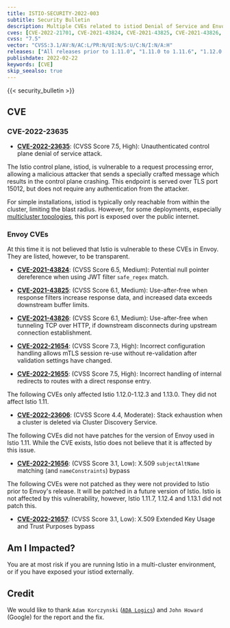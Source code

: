 ```yaml
---
title: ISTIO-SECURITY-2022-003
subtitle: Security Bulletin
description: Multiple CVEs related to istiod Denial of Service and Envoy.
cves: [CVE-2022-21701, CVE-2021-43824, CVE-2021-43825, CVE-2021-43826, CVE-2022-21654, CVE-2022-21655, CVE-2022-23606]
cvss: "7.5"
vector: "CVSS:3.1/AV:N/AC:L/PR:N/UI:N/S:U/C:N/I:N/A:H"
releases: ["All releases prior to 1.11.0", "1.11.0 to 1.11.6", "1.12.0 to 1.12.3", "1.13.0"]
publishdate: 2022-02-22
keywords: [CVE]
skip_seealso: true
---
```


{{< security_bulletin >}}

## CVE

### CVE-2022-23635

- __[CVE-2022-23635](https://github.com/istio/istio/security/advisories/GHSA-856q-xv3c-7f2f)__:
  (CVSS Score 7.5, High):  Unauthenticated control plane denial of service attack.

The Istio control plane, istiod, is vulnerable to a request processing error, allowing a malicious attacker that
sends a specially crafted message which results in the control plane crashing. This endpoint is served over TLS port 15012,
but does not require any authentication from the attacker.

For simple installations, istiod is typically only reachable from within the cluster, limiting the blast radius. However, for some deployments, especially [multicluster topologies](/docs/setup/install/multicluster/primary-remote/), this port is exposed over the public internet.

### Envoy CVEs

At this time it is not believed that Istio is vulnerable to these CVEs in Envoy. They are listed, however,
to be transparent.

- __[CVE-2021-43824](https://github.com/envoyproxy/envoy/security/advisories/GHSA-vj5m-rch8-5r2p])__:
  (CVSS Score 6.5, Medium): Potential null pointer dereference when using JWT filter `safe_regex` match.

- __[CVE-2021-43825](https://github.com/envoyproxy/envoy/security/advisories/GHSA-h69p-g6xg-mhhh])__:
  (CVSS Score 6.1, Medium):  Use-after-free when response filters increase response data, and increased data exceeds downstream buffer limits.

- __[CVE-2021-43826](https://github.com/envoyproxy/envoy/security/advisories/GHSA-cmx3-fvgf-83mf])__:
  (CVSS Score 6.1, Medium): Use-after-free when tunneling TCP over HTTP, if downstream disconnects during upstream connection establishment.

- __[CVE-2022-21654](https://github.com/envoyproxy/envoy/security/advisories/GHSA-5j4x-g36v-m283])__:
  (CVSS Score 7.3, High): Incorrect configuration handling allows mTLS session re-use without re-validation after validation settings have changed.

- __[CVE-2022-21655](https://github.com/envoyproxy/envoy/security/advisories/GHSA-7r5p-7fmh-jxpg])__:
  (CVSS Score 7.5, High): Incorrect handling of internal redirects to routes with a direct response entry.

The following CVEs only affected Istio 1.12.0-1.12.3 and 1.13.0. They did not affect Istio 1.11.

- __[CVE-2022-23606](https://github.com/envoyproxy/envoy/security/advisories/GHSA-9vp2-4cp7-vvxf])__:
  (CVSS Score 4.4, Moderate): Stack exhaustion when a cluster is deleted via Cluster Discovery Service.

The following CVEs did not have patches for the version of Envoy used in Istio 1.11. While the CVE exists, Istio
does not believe that it is affected by this issue.

- __[CVE-2022-21656](https://github.com/envoyproxy/envoy/security/advisories/GHSA-c9g7-xwcv-pjx2])__:
  (CVSS Score 3.1, Low): X.509 `subjectAltName` matching (and `nameConstraints`) bypass

The following CVEs were not patched as they were not provided to Istio prior to Envoy's release. It will be patched in a
future version of Istio. Istio is not affected by this vulnerability, however, Istio 1.11.7, 1.12.4 and 1.13.1 did not patch this.

- __[CVE-2022-21657](https://github.com/envoyproxy/envoy/security/advisories/GHSA-837m-wjrv-vm5g])__:
  (CVSS Score 3.1, Low): X.509 Extended Key Usage and Trust Purposes bypass

## Am I Impacted?

You are at most risk if you are running Istio in a multi-cluster environment, or if you have exposed your istiod externally.

## Credit

We would like to thank `Adam Korczynski` ([`ADA Logics`](https://adalogics.com)) and `John Howard` (Google) for the report and the fix.
